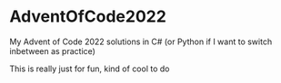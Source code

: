 # AdventOfCode2022
My Advent of Code 2022 solutions in C# (or Python if I want to switch inbetween as practice)

This is really just for fun, kind of cool to do
